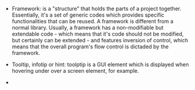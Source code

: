 - Framework: is a "structure" that holds the parts of a project together. Essentially, it's a set of generic codes which provides specific functionalities that can be reused. A framework is different from a normal library. Usually, a framework has a non-modifiable but extendable code - which means that it's code should not be modified, but certainly can be extended - and features inversion of control, which means that the overall program's flow control is dictaded by the framework.

- Tooltip, infotip or hint: toolptip is a GUI element which is displayed when hovering under over a screen element, for example.

- 
